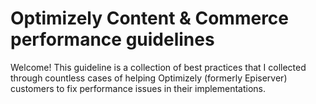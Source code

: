 # Optimizely Content & Commerce performance guidelines

Welcome! This guideline is a collection of best practices that I collected through countless cases of helping Optimizely (formerly Episerver) customers to fix performance issues in their implementations.

